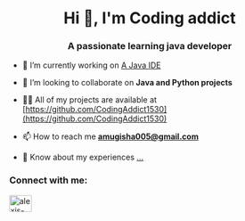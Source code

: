 <h1 align="center">Hi 👋, I'm Coding addict</h1>
<h3 align="center">A passionate learning java developer</h3>

- 🔭 I’m currently working on [A Java IDE](https://github.com/CodingAddict1530/java_ide)

- 👯 I’m looking to collaborate on **Java and Python projects**

- 👨‍💻 All of my projects are available at [https://github.com/CodingAddict1530](https://github.com/CodingAddict1530)

- 📫 How to reach me **amugisha005@gmail.com**

- 📄 Know about my experiences [...](...)

<h3 align="left">Connect with me:</h3>
<p align="left">
<a href="https://linkedin.com/in/alexis-mugisha" target="blank"><img align="center" src="https://raw.githubusercontent.com/rahuldkjain/github-profile-readme-generator/master/src/images/icons/Social/linked-in-alt.svg" alt="alexis-mugisha" height="30" width="40" /></a>
</p>
